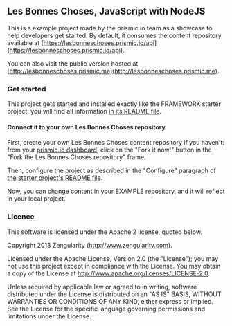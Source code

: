 ## Les Bonnes Choses, JavaScript with NodeJS

This is a example project made by the prismic.io team as a showcase to help developers get started. By default, it consumes the content repository available at [https://lesbonneschoses.prismic.io/api](https://lesbonneschoses.prismic.io/api).

You can also visit the public version hosted at [http://lesbonneschoses.prismic.me](http://lesbonneschoses.prismic.me).

### Get started

This project gets started and installed exactly like the FRAMEWORK starter project, you will find all information [in its README file](https://github.com/prismicio/javascript-nodejs-starter/blob/master/README.md).

#### Connect it to your own Les Bonnes Choses repository

First, create your own Les Bonnes Choses content repository if you haven't: from your [prismic.io dashboard](https://prismic.io/dashboard/), click on the "Fork it now!" button in the "Fork the Les Bonnes Choses repository" frame.

Then, configure the project as described in the "Configure" paragraph of [the starter project's README file](https://github.com/prismicio/javascript-nodejs-starter/blob/master/README.md).

Now, you can change content in your EXAMPLE repository, and it will reflect in your local project.


### Licence

This software is licensed under the Apache 2 license, quoted below.

Copyright 2013 Zengularity (http://www.zengularity.com).

Licensed under the Apache License, Version 2.0 (the "License"); you may not use this project except in compliance with the License. You may obtain a copy of the License at http://www.apache.org/licenses/LICENSE-2.0.

Unless required by applicable law or agreed to in writing, software distributed under the License is distributed on an "AS IS" BASIS, WITHOUT WARRANTIES OR CONDITIONS OF ANY KIND, either express or implied. See the License for the specific language governing permissions and limitations under the License.
